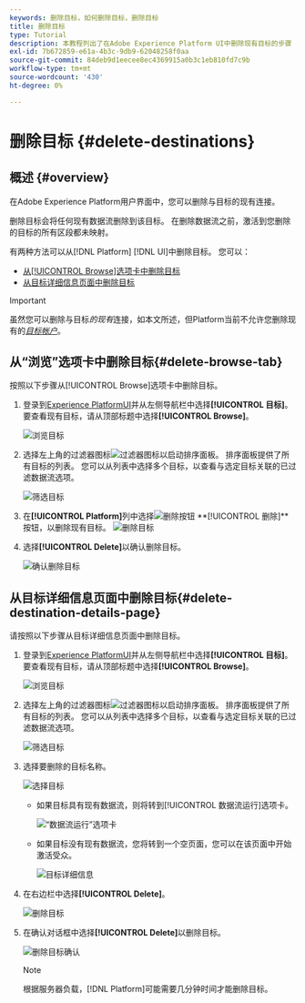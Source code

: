 ```yaml
---
keywords: 删除目标，如何删除目标，删除目标
title: 删除目标
type: Tutorial
description: 本教程列出了在Adobe Experience Platform UI中删除现有目标的步骤
exl-id: 7b672859-e61a-4b3c-9db9-62048258f0aa
source-git-commit: 84deb9d1eecee8ec4369915a0b3c1eb810fd7c9b
workflow-type: tm+mt
source-wordcount: '430'
ht-degree: 0%

---
```


# 删除目标 {#delete-destinations}

## 概述 {#overview}

在Adobe Experience Platform用户界面中，您可以删除与目标的现有连接。

删除目标会将任何现有数据流删除到该目标。 在删除数据流之前，激活到您删除的目标的所有区段都未映射。

有两种方法可以从[!DNL Platform] [!DNL UI]中删除目标。 您可以：

* [从[!UICONTROL Browse]选项卡中删除目标](#delete-browse-tab)
* [从目标详细信息页面中删除目标](#delete-destination-details-page)

>[!IMPORTANT]
>
>虽然您可以删除与目标&#x200B;*的现有*&#x200B;连接，如本文所述，但Platform当前不允许您删除现有的&#x200B;*[目标帐户](/help/destinations/ui/destinations-workspace.md#accounts)*。

## 从“浏览”选项卡中删除目标{#delete-browse-tab}

按照以下步骤从[!UICONTROL Browse]选项卡中删除目标。

1. 登录到[Experience PlatformUI](https://platform.adobe.com/)并从左侧导航栏中选择&#x200B;**[!UICONTROL 目标]**。 要查看现有目标，请从顶部标题中选择&#x200B;**[!UICONTROL Browse]**。

   ![浏览目标](../assets/ui/delete-destinations/browse-destinations.png)

2. 选择左上角的过滤器图标![过滤器图标](../assets/ui/delete-destinations/filter.png)以启动排序面板。 排序面板提供了所有目标的列表。 您可以从列表中选择多个目标，以查看与选定目标关联的已过滤数据流选项。

   ![筛选目标](../assets/ui/delete-destinations/filter-destinations.png)

3. 在&#x200B;**[!UICONTROL Platform]**&#x200B;列中选择![删除按钮](../assets/ui/delete-destinations/delete-icon.png) **[!UICONTROL 删除]**按钮，以删除现有目标。
   ![删除目标](../assets/ui/delete-destinations/delete-destinations.png)

4. 选择&#x200B;**[!UICONTROL Delete]**&#x200B;以确认删除目标。

   ![确认删除目标](../assets/ui/delete-destinations/delete-destinations-confirm.png)


## 从目标详细信息页面中删除目标{#delete-destination-details-page}

请按照以下步骤从目标详细信息页面中删除目标。

1. 登录到[Experience PlatformUI](https://platform.adobe.com/)并从左侧导航栏中选择&#x200B;**[!UICONTROL 目标]**。 要查看现有目标，请从顶部标题中选择&#x200B;**[!UICONTROL Browse]**。

   ![浏览目标](../assets/ui/delete-destinations/browse-destinations.png)

2. 选择左上角的过滤器图标![过滤器图标](../assets/ui/delete-destinations/filter.png)以启动排序面板。 排序面板提供了所有目标的列表。 您可以从列表中选择多个目标，以查看与选定目标关联的已过滤数据流选项。

   ![筛选目标](../assets/ui/delete-destinations/filter-destinations.png)

3. 选择要删除的目标名称。

   ![选择目标](../assets/ui/delete-destinations/delete-destination-select.png)

   * 如果目标具有现有数据流，则将转到[!UICONTROL 数据流运行]选项卡。

      ![“数据流运行”选项卡](../assets/ui/delete-destinations/destination-details-dataflows.png)

   * 如果目标没有现有数据流，您将转到一个空页面，您可以在该页面中开始激活受众。

      ![目标详细信息](../assets/ui/delete-destinations/destination-details-empty.png)


4. 在右边栏中选择&#x200B;**[!UICONTROL Delete]**。

   ![删除目标](../assets/ui/delete-destinations/delete-destinations-button.png)

5. 在确认对话框中选择&#x200B;**[!UICONTROL Delete]**&#x200B;以删除目标。

   ![删除目标确认](..//assets/ui/delete-destinations/delete-destinations-delete.png)

   >[!NOTE]
   >
   >根据服务器负载，[!DNL Platform]可能需要几分钟时间才能删除目标。
